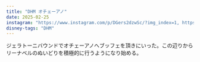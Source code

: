 ```yaml
---
title: "DHM オチェーアノ"
date: 2025-02-25
instagram: "https://www.instagram.com/p/DGers2dzwSc/?img_index=1, https://www.instagram.com/p/DGfjhe-T5kn/?img_index=1, https://www.instagram.com/p/DGg_Lk7T1LD/?img_index=1"
disney-tags: "DHM"
---
```


ジェラトーニバウンドでオチェーアノへブッフェを頂きにいった。この辺りからリーナベルのぬいどりを積極的に行うようになり始める。
